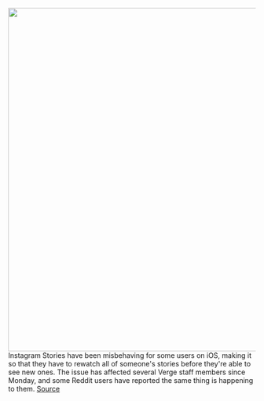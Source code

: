 <img src='https://cdn.vox-cdn.com/thumbor/-i_V1CI8b0rvKg0OQjHtn--GzUU=/0x0:2040x1360/1200x800/filters:focal(857x517:1183x843)/cdn.vox-cdn.com/uploads/chorus_image/image/70976323/acastro_190919_1777_instagram_0001.0.0.jpg' width='700px' /><br/>
Instagram Stories have been misbehaving for some users on iOS, making it so that they have to rewatch all of someone's stories before they're able to see new ones. The issue has affected several Verge staff members since Monday, and some Reddit users have reported the same thing is happening to them.
<a href='https://www.theverge.com/2022/6/14/23167990/instagram-stories-replay-repeat-loop-bug'> Source <a/>